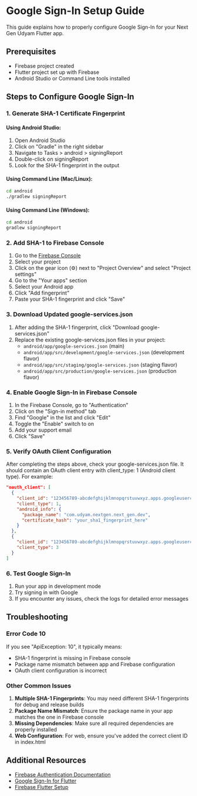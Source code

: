 # Google Sign-In Setup Guide

This guide explains how to properly configure Google Sign-In for your Next Gen Udyam Flutter app.

## Prerequisites

- Firebase project created
- Flutter project set up with Firebase
- Android Studio or Command Line tools installed

## Steps to Configure Google Sign-In

### 1. Generate SHA-1 Certificate Fingerprint

#### Using Android Studio:

1. Open Android Studio
2. Click on "Gradle" in the right sidebar
3. Navigate to Tasks > android > signingReport
4. Double-click on signingReport
5. Look for the SHA-1 fingerprint in the output

#### Using Command Line (Mac/Linux):

```bash
cd android
./gradlew signingReport
```

#### Using Command Line (Windows):

```bash
cd android
gradlew signingReport
```

### 2. Add SHA-1 to Firebase Console

1. Go to the [Firebase Console](https://console.firebase.google.com/)
2. Select your project
3. Click on the gear icon (⚙️) next to "Project Overview" and select "Project settings"
4. Go to the "Your apps" section
5. Select your Android app
6. Click "Add fingerprint"
7. Paste your SHA-1 fingerprint and click "Save"

### 3. Download Updated google-services.json

1. After adding the SHA-1 fingerprint, click "Download google-services.json"
2. Replace the existing google-services.json files in your project:
   - `android/app/google-services.json` (main)
   - `android/app/src/development/google-services.json` (development flavor)
   - `android/app/src/staging/google-services.json` (staging flavor)
   - `android/app/src/production/google-services.json` (production flavor)

### 4. Enable Google Sign-In in Firebase Console

1. In the Firebase Console, go to "Authentication"
2. Click on the "Sign-in method" tab
3. Find "Google" in the list and click "Edit"
4. Toggle the "Enable" switch to on
5. Add your support email
6. Click "Save"

### 5. Verify OAuth Client Configuration

After completing the steps above, check your google-services.json file. It should contain an OAuth client entry with client_type: 1 (Android client type). For example:

```json
"oauth_client": [
  {
    "client_id": "123456789-abcdefghijklmnopqrstuvwxyz.apps.googleusercontent.com",
    "client_type": 1,
    "android_info": {
      "package_name": "com.udyam.nextgen.next_gen.dev",
      "certificate_hash": "your_sha1_fingerprint_here"
    }
  },
  {
    "client_id": "123456789-abcdefghijklmnopqrstuvwxyz.apps.googleusercontent.com",
    "client_type": 3
  }
]
```

### 6. Test Google Sign-In

1. Run your app in development mode
2. Try signing in with Google
3. If you encounter any issues, check the logs for detailed error messages

## Troubleshooting

### Error Code 10

If you see "ApiException: 10", it typically means:
- SHA-1 fingerprint is missing in Firebase console
- Package name mismatch between app and Firebase configuration
- OAuth client configuration is incorrect

### Other Common Issues

1. **Multiple SHA-1 Fingerprints**: You may need different SHA-1 fingerprints for debug and release builds
2. **Package Name Mismatch**: Ensure the package name in your app matches the one in Firebase console
3. **Missing Dependencies**: Make sure all required dependencies are properly installed
4. **Web Configuration**: For web, ensure you've added the correct client ID in index.html

## Additional Resources

- [Firebase Authentication Documentation](https://firebase.google.com/docs/auth)
- [Google Sign-In for Flutter](https://pub.dev/packages/google_sign_in)
- [Firebase Flutter Setup](https://firebase.google.com/docs/flutter/setup)
